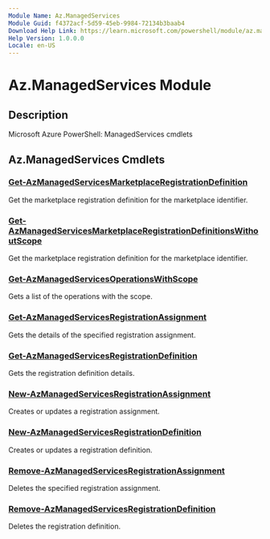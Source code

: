 ```yaml
---
Module Name: Az.ManagedServices
Module Guid: f4372acf-5d59-45eb-9984-72134b3baab4
Download Help Link: https://learn.microsoft.com/powershell/module/az.managedservices
Help Version: 1.0.0.0
Locale: en-US
---
```


# Az.ManagedServices Module
## Description
Microsoft Azure PowerShell: ManagedServices cmdlets

## Az.ManagedServices Cmdlets
### [Get-AzManagedServicesMarketplaceRegistrationDefinition](Get-AzManagedServicesMarketplaceRegistrationDefinition.md)
Get the marketplace registration definition for the marketplace identifier.

### [Get-AzManagedServicesMarketplaceRegistrationDefinitionsWithoutScope](Get-AzManagedServicesMarketplaceRegistrationDefinitionsWithoutScope.md)
Get the marketplace registration definition for the marketplace identifier.

### [Get-AzManagedServicesOperationsWithScope](Get-AzManagedServicesOperationsWithScope.md)
Gets a list of the operations with the scope.

### [Get-AzManagedServicesRegistrationAssignment](Get-AzManagedServicesRegistrationAssignment.md)
Gets the details of the specified registration assignment.

### [Get-AzManagedServicesRegistrationDefinition](Get-AzManagedServicesRegistrationDefinition.md)
Gets the registration definition details.

### [New-AzManagedServicesRegistrationAssignment](New-AzManagedServicesRegistrationAssignment.md)
Creates or updates a registration assignment.

### [New-AzManagedServicesRegistrationDefinition](New-AzManagedServicesRegistrationDefinition.md)
Creates or updates a registration definition.

### [Remove-AzManagedServicesRegistrationAssignment](Remove-AzManagedServicesRegistrationAssignment.md)
Deletes the specified registration assignment.

### [Remove-AzManagedServicesRegistrationDefinition](Remove-AzManagedServicesRegistrationDefinition.md)
Deletes the registration definition.

